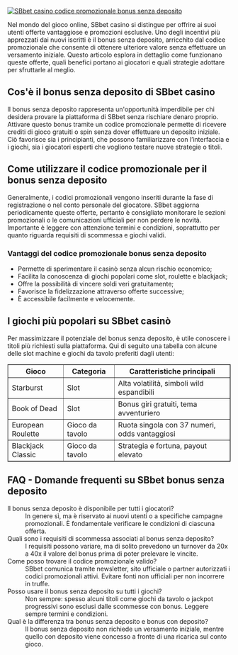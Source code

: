 [![SBbet casino codice promozionale bonus senza deposito](https://123-caf.pages.dev/gitsignup.png)](https://vrmoo.ru/Bt82HjjY)

<div>   <p>Nel mondo del gioco online, SBbet casino si distingue per offrire ai suoi utenti offerte vantaggiose e promozioni esclusive. Uno degli incentivi più apprezzati dai nuovi iscritti è il bonus senza deposito, arricchito dal codice promozionale che consente di ottenere ulteriore valore senza effettuare un versamento iniziale. Questo articolo esplora in dettaglio come funzionano queste offerte, quali benefici portano ai giocatori e quali strategie adottare per sfruttarle al meglio.</p>  <h2>Cos'è il bonus senza deposito di SBbet casino</h2>   <p>Il bonus senza deposito rappresenta un'opportunità imperdibile per chi desidera provare la piattaforma di SBbet senza rischiare denaro proprio. Attivare questo bonus tramite un codice promozionale permette di ricevere crediti di gioco gratuiti o spin senza dover effettuare un deposito iniziale. Ciò favorisce sia i principianti, che possono familiarizzare con l’interfaccia e i giochi, sia i giocatori esperti che vogliono testare nuove strategie o titoli.</p>    <h2>Come utilizzare il codice promozionale per il bonus senza deposito</h2>   <p>Generalmente, i codici promozionali vengono inseriti durante la fase di registrazione o nel conto personale del giocatore. SBbet aggiorna periodicamente queste offerte, pertanto è consigliato monitorare le sezioni promozionali o le comunicazioni ufficiali per non perdere le novità. Importante è leggere con attenzione termini e condizioni, soprattutto per quanto riguarda requisiti di scommessa e giochi validi.</p>  <h3>Vantaggi del codice promozionale bonus senza deposito</h3>   <ul>   <li>Permette di sperimentare il casinò senza alcun rischio economico;</li>   <li>Facilita la conoscenza di giochi popolari come slot, roulette e blackjack;</li>   <li>Offre la possibilità di vincere soldi veri gratuitamente;</li>   <li>Favorisce la fidelizzazione attraverso offerte successive;</li>   <li>È accessibile facilmente e velocemente.</li>   </ul>    <h2>I giochi più popolari su SBbet casinò</h2>   <p>Per massimizzare il potenziale del bonus senza deposito, è utile conoscere i titoli più richiesti sulla piattaforma. Qui di seguito una tabella con alcune delle slot machine e giochi da tavolo preferiti dagli utenti:</p>    <table border="1" cellpadding="5" cellspacing="0">     <thead>       <tr>         <th>Gioco</th>         <th>Categoria</th>         <th>Caratteristiche principali</th>       </tr>     </thead>     <tbody>       <tr>         <td>Starburst</td>         <td>Slot</td>         <td>Alta volatilità, simboli wild espandibili</td>       </tr>       <tr>         <td>Book of Dead</td>         <td>Slot</td>         <td>Bonus giri gratuiti, tema avventuriero</td>       </tr>       <tr>         <td>European Roulette</td>         <td>Gioco da tavolo</td>         <td>Ruota singola con 37 numeri, odds vantaggiosi</td>       </tr>       <tr>         <td>Blackjack Classic</td>         <td>Gioco da tavolo</td>         <td>Strategia e fortuna, payout elevato</td>       </tr>     </tbody>   </table>    <h2>FAQ - Domande frequenti su SBbet bonus senza deposito</h2>   <dl>     <dt>Il bonus senza deposito è disponibile per tutti i giocatori?</dt>     <dd>In genere sì, ma è riservato ai nuovi utenti o a specifiche campagne promozionali. È fondamentale verificare le condizioni di ciascuna offerta.</dd>        <dt>Quali sono i requisiti di scommessa associati al bonus senza deposito?</dt>     <dd>I requisiti possono variare, ma di solito prevedono un turnover da 20x a 40x il valore del bonus prima di poter prelevare le vincite.</dd>        <dt>Come posso trovare il codice promozionale valido?</dt>     <dd>SBbet comunica tramite newsletter, sito ufficiale o partner autorizzati i codici promozionali attivi. Evitare fonti non ufficiali per non incorrere in truffe.</dd>        <dt>Posso usare il bonus senza deposito su tutti i giochi?</dt>     <dd>Non sempre: spesso alcuni titoli come giochi da tavolo o jackpot progressivi sono esclusi dalle scommesse con bonus. Leggere sempre termini e condizioni.</dd>        <dt>Qual è la differenza tra bonus senza deposito e bonus con deposito?</dt>     <dd>Il bonus senza deposito non richiede un versamento iniziale, mentre quello con deposito viene concesso a fronte di una ricarica sul conto gioco.</dd>   </dl>    </div>